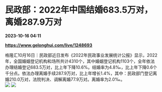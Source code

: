 # 民政部：2022年中国结婚683.5万对，离婚287.9万对

**2023-10-16 04:11**

**https://www.gelonghui.com/live/1248693**

格隆汇10月16日｜民政部近日发布《2022年民政事业发展统计公报》显示，2022年，全国婚姻登记机构和场所共计4310个，其中婚姻登记机构1103个，全年依法办理结婚登记683.5万对，比上年下降10.6%。结婚率为4.8‰，比上年下降0.6个千分点。依法办理离婚手续287.9万对，比上年增长1.4%，其中：民政部门登记离婚210.0万对，法院判决、调解离婚77.9万对。离婚率为2.0‰。  
![](https://img3.gelonghui.com/0444c-d344d900-2863-478f-a658-3893a518d1f2.jpg) ![](https://img3.gelonghui.com/eb0e4-aa1f304d-b1cb-44e6-9e28-8c1e36ae7ca7.jpg)